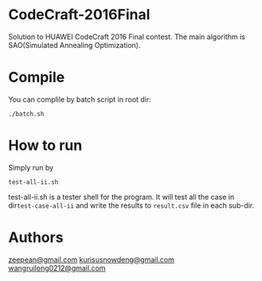 # CodeCraft-2016Final

Solution to HUAWEI CodeCraft 2016 Final contest. The main algorithm is SAO(Simulated Annealing Optimization). 


# Compile 
You can complile by batch script in root dir:
```
./batch.sh
```

# How to run
Simply run by
```
test-all-ii.sh
```
test-all-ii.sh is a tester shell for the program. It will test all the case in dir`test-case-all-ii` and write the results to `result.csv` file in each sub-dir.

# Authors 
zeepean@gmail.com 
kurisusnowdeng@gmail.com
wangruilong0212@gmail.com

